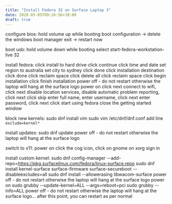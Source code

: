 ```yaml
---
title: "Install Fedora 32 on Surface Laptop 3"
date: 2020-05-05T09:26:56+10:00
draft: true
---
```


configure bios:
hold volume up while booting
boot configuration -> delete the windows boot manager
exit -> restart now

boot usb:
hold volume down while booting
select start-fedora-workstation-live 32

install fedora:
click install to hard drive
click continue
click time and date
set region to australia
set city to sydney
click done
click installation destination
click done
click reclaim space
click delete all
click reclaim space
click begin installation
click finish installation
power off - do not restart otherwise the laptop will hang at the surface logo
power on
click next
connect to wifi, click next
disable location services, disable automatic problem reporting, click next
click skip
enter full name, enter username, click next
enter password, click next
click start using fedora
close the getting started window

block new kernels:
sudo dnf install vim
sudo vim /etc/dnf/dnf.conf
add line `exclude=kernel*`

install updates:
sudo dnf update
power off - do not restart otherwise the laptop will hang at the surface logo

switch to x11:
power on
click the cog icon, click on gnome on xorg
sign in

install custom kernel:
sudo dnf config-manager --add-repo=https://pkg.surfacelinux.com/fedora/linux-surface.repo
sudo dnf install kernel-surface surface-firmware surface-secureboot --disableexcludes=all
sudo dnf install --allowerasing libwacom-surface
power off - do not restart otherwise the laptop will hang at the surface logo
power on
sudo grubby --update-kernel=ALL --args=reboot=pci
sudo grubby --info=ALL
power off - do not restart otherwise the laptop will hang at the surface logo... after this point, you can restart as per normal
